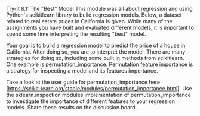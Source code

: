 Try-it 8.1: The "Best" Model
This module was all about regression and using Python's scikitlearn library to build regression models. Below, a dataset related to real estate prices in California is given. While many of the assignments you have built and evaluated different models, it is important to spend some time interpreting the resulting "best" model.

Your goal is to build a regression model to predict the price of a house in California. After doing so, you are to interpret the model. There are many strategies for doing so, including some built in methods from scikitlearn. One example is permutation_importance. Permutation feature importance is a strategy for inspecting a model and its features importance.

Take a look at the user guide for permutation_importance here [https://scikit-learn.org/stable/modules/permutation_importance.html]. Use the sklearn.inspection modules implementation of permutation_importance to investigate the importance of different features to your regression models. Share these results on the discussion board.
